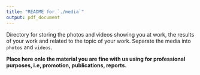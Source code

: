 ```yaml
---
title: "README for `./media`"
output: pdf_document
---
```


Directory for storing the photos and videos showing you at work, the results of your work and related to the topic of your work. Separate the media into `photos` and `videos`.

**Place here onle the material you are fine with us using for professional purposes, i.e, promotion, publications, reports.**